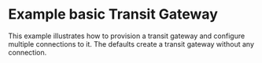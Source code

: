 # Example basic Transit Gateway

This example illustrates how to provision a transit gateway and configure multiple connections to it. The defaults create a transit gateway without any connection.
